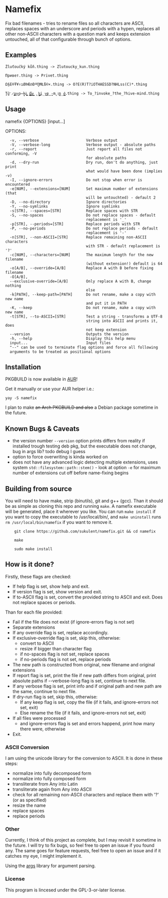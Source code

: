 # Namefix
Fix bad filenames - tries to rename files so all characters are ASCII, replaces spaces with an underscore and periods with a hypen, replaces all other non-ASCII characters with a question mark and keeps extension untouched, all of that configurable through bunch of options.

## Examples
```
Žluťoučký kůň.thing -> Zlutoucky_kun.thing

Привет.thing -> Privet.thing

Ω§E®Ŧ¥↑ıØÞÆẞÐªŊĦŁß©×.thing -> O?E(R)T?iOTHAESSD?NHLss(C)*.thing

Ṱ̺̺̕o͞ ̷i̲̬͇̪͙n̝̗͕v̟̜̘̦͟o̶̙̰̠kè͚̮̺̪̹̱̤ ̖t̝͕̳̣̻̪͞h̼͓̲̦̳̘̲e͇̣̰̦̬͎ ̢̼̻̱̘h͚͎͙̜̣̲ͅi̦̲̣̰̤v̻͍e̺̭̳̪̰-m̢iͅn̖̺̞̲̯̰d̵̼̟͙̩̼̘̳.thing -> To_?invoke_?the_?hive-mind.thing
```

## Usage
  namefix {OPTIONS} [input...]

  OPTIONS:

      -v, --verbose                     Verbose output
      -V, --verbose-long                Verbose output - absolute paths
      -r, --report                      Just report all files not conforming, -V
                                        for absolute paths
      -d, --dry-run                     Dry run, don't do anything, just print
                                        what would have been done (implies -v)
      -I, --ignore-errors               Do not stop when error is encountered
      -e[NUM], --extensions=[NUM]       Set maximum number of extensions (that
                                        will be untouchted) - default 2
      -D, --no-directory                Ignore directories
      -Y, --no-symlinks                 Ignore symlinks
      -s[STR], --spaces=[STR]           Replace spaces with STR
      -S, --no-spaces                   Do not replace spaces - default
                                        replacement is '_'
      -p[STR], --periods=[STR]          Replace periods with STR
      -P, --no-periods                  Do not replace periods - default
                                        replacement is '-'
      -n[STR], --non-ASCII=[STR]        Replace remaining non-ASCII characters
                                        with STR - default replacement is '?'
      -c[NUM], --characters=[NUM]       The maximum length for the new filename
                                        (without extension!) default is 64
      -o[A/B], --override=[A/B]         Replace A with B before fixing filename
      -O[A/B],
      --exclusive-override=[A/B]        Only replace A with B, change nothing
                                        else
      -k[PATH], --keep-path=[PATH]      Do not rename, make a copy with new name
                                        and put it in PATH
      -K, --keep                        Do not rename, make a copy with new name
      -t[STR], --to-ASCII=[STR]         Test a string - transforms a UTF-8
                                        string into ASCII and prints it, does
                                        not keep extension
      --version                         Outputs the version
      -h, --help                        Display this help menu
      input...                          Input files
      "--" can be used to terminate flag options and force all following
      arguments to be treated as positional options

## Installation

PKGBUILD is now available in [AUR](https://aur.archlinux.org/packages/namefix)!

Get it manually or use your AUR helper i.e.:
```
yay -S namefix
```
I plan to make ~~an Arch PKGBUILD and also~~ a Debian package sometime in the future. 

## Known Bugs & Caveats

- the version number `--version` option prints differs from reality if installed trough testing deb pkg, but the executable does not change, bug in args lib? todo debug I guess
- option to force overwriting is kinda worked on
- does not have any advanced logic detecting multiple extensions, uses system `std::filesystem::path::stem()` - look at option `-e` for maximum number of extensions cut off before name-fixing begins


## Building from source
You will need to have make, strip (binutils), git and g++ (gcc).
Than it should be as simple as cloning this repo and running `make`. A namefix executable will be generated, place it wherever you like.
You can run `make install` if you want to copy the executable to /usr/local/bin/,
and `make uninstall` runs `rm /usr/local/bin/namefix` if you want to remove it.

```
	git clone https://github.com/sukulent/namefix.git && cd namefix

	make

	sudo make install
```

## How is it done?

Firstly, these flags are checked:
- If help flag is set, show help and exit.
- If version flag is set, show version and exit.
- If to-ASCII flag is set, convert the provided string to ASCII and exit. Does not replace spaces or periods.

Than for each file provided:
- Fail if the file does not exist (if ignore-errors flag is not set)
- Separate extensions
- If any override flag is set, replace accordingly.
- If exclusive-override flag is set, skip this, otherwise:
	- convert to ASCII
	- resize if bigger than character flag
	- if no-spaces flag is not set, replace spaces
	- if no-periods flag is not set, replace periods
- The new path is constructed from original, new filename and original extensions
- If report flag is set, print the file if new path differs from original, print absolute paths if --verbose-long flag is set, continue to next file.
- If any verbose flag is set, print info and if original path and new path are the same, continue to next file.
- If dry-run flag is set, skip this, otherwise:
	- If any keep flag is set, copy the file (if it fails, and ignore-errors not set, exit)
	- Else rename the file (if it fails, and ignore-errors not set, exit)
- If all files were processed
	- and ignore-errors flag is set and errors happend, print how many there were, otherwise
- Exit.


### ASCII Conversion
I am using the unicode library for the conversion to ASCII.
It is done in these steps:
- normalize into fully decomposed form
- normalize into fully composed form
- transliterate from Any into Latin
- transliterate again from Any into ASCII
- check for all remaining non-ASCII characters and replace them with '?' (or as specified)
- resize the name
- replace spaces
- replace periods


### Other

Currently, I think of this project as complete, but I may revisit it sometime in the future.
I will try to fix bugs, so feel free to open an issue if you found any.
The same goes for feature requests, feel free to open an issue and if it catches my eye, I might implement it.


Using the [args](https://github.com/Taywee/args) library for argument parsing.


### License

This program is lincesed under the GPL-3-or-later license.



[AUR]: https://aur.archlinux.org/packages/namefix

